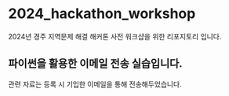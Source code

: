 # 2024_hackathon_workshop
2024년 경주 지역문제 해결 해커톤 사전 워크샵을 위한 리포지토리 입니다.

## 파이썬을 활용한 이메일 전송 실습입니다.
관련 자료는 등록 시 기입한 이메일을 통해 전송해두었습니다.
